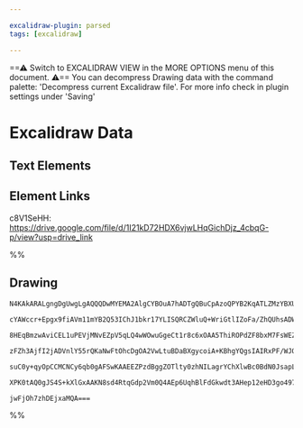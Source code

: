 ```yaml
---

excalidraw-plugin: parsed
tags: [excalidraw]

---
```

==⚠  Switch to EXCALIDRAW VIEW in the MORE OPTIONS menu of this document. ⚠== You can decompress Drawing data with the command palette: 'Decompress current Excalidraw file'. For more info check in plugin settings under 'Saving'


# Excalidraw Data

## Text Elements
## Element Links
c8V1SeHH: https://drive.google.com/file/d/1I21kD72HDX6vjwLHqGichDjz_4cbqG-p/view?usp=drive_link

%%
## Drawing
```compressed-json
N4KAkARALgngDgUwgLgAQQQDwMYEMA2AlgCYBOuA7hADTgQBuCpAzoQPYB2KqATLZMzYBXUtiRoIACyhQ4zZAHoFAc0JRJQgEYA6bGwC2CgF7N6hbEcK4OCtptbErHALRY8RMpWdx8Q1TdIEfARcZgRmBShcZQUebQBGeISaOiCEfQQOKGZuAG1wMFAwYogSbghsAA4ANXiAZQQACUaU4shYRHL0zQRiYlxNYNaSzG5nADYeOMqAZimATnmZ+YAG

cYAWccr+Epgx9fiAVm11mYB2Q53IChJ1bkr17YLISQRCZWluQ+WriGtlIZoFa/ZhQUhsADWCAAwmx8GxSOUAMTxBCo1HDSCaXDYCHKcFCDjEWHwxESMHWZhwXCBLKYiAAM0I+HwdVggPQgg89NB4KhAHVbpJuHxnhBeZCEGyYBzxXCyr8CR8OOEcmh4r82NTsGo9uqVsCxfjhHAAJLENWoXIAXV+DPIGXN3A4QhZv0IRKw5VwK3pBKJKuYlqKbWg

8HEqBmzwAviCEL1uPEVjMNvEZpV5qLQ4wWOwuGgeCt1r8c6xOAA5ThiROPdZF8bxM7FsWEZgAETSUATaAZBDCv00wiJAFFghkspabb8hHB+l3iImLuszssUytDrNfkQOBDytJZPIlGRCIxtMo2GwAQhdAYFEzggpiAp4qaePEIW2zjxGm2ABrjegACsKAAGUaABHABxcxJDbQCjAAfXWbBNCg7wFDMBAKAAfiEKkAF5j0YBDt13Lc2FxbtUF7fB+

zFZh3AjfI2jADVnlY55rQKaNwFtOhcDgOA2VwLtuBDaBXgycoiA+KBhgYQgsIAIRxPF/WJOEEWRBkdN0+TsBEWkoFNLt9DZPkYU0sl0BRNE7P0wzMmM0yVNxY1CQ00lygpDgqRpJyHNIIyTPSAAxZlWXZCM5W5HYKkcrIQrMsFJUFYg7gLOKDKCpykvMyVpVlLkFQKeKcsS0yACVhGVVVEyyhLnPSAB5bVdUTA0GvKpr9FCzgoFC3B9GZPVUEuUr

suC0y+qyOpCCMCNCy6qb0gAFSwKAAEEZPzdBggZOTlty0zhNILagrYChXlwBc0BdN0JsapLhyJTaLqukJbvQGlwSoI6KvSN7ftW8NynU+SGPBFlf24M5KnGBJxjWDNznGcZ5jOM44shuF8AATW4dYeHmbRJkbA14fGGYViWLHSqMC99DEsV6AIIQIySFYMy2bj/p66qPMDS0IHBuL8RIOaFpFQ0SnF4g2QQOAvjF0gSAAWTYYgEBegZgi+mi6Nl1

XPK0tAQ0gJS4S+kXlGxAAKN8sd4RtqGdp2Vm0Q4AEp6UqhBlFdGkwdt3AHep12eHD3go4972IF5x7uvyqFWqgPNLXu/A4vtIaED9z1VY4ZRmdDTJdaosF2d+bAiCVtBK4QX4OFz7gG81IQoG3CMG4Tko7EAhBsGyOpm7gDWtZ1wYqINxvSpxNPGFWi98BLkoOmisJgiHvN6QM0EDBBzo7tdLOxXhSj9b7WfQ3tAwGi3tPOG4Get1CLbt8X5fnRP7

jwFjOh7zhDEjxaMQA===
```
%%